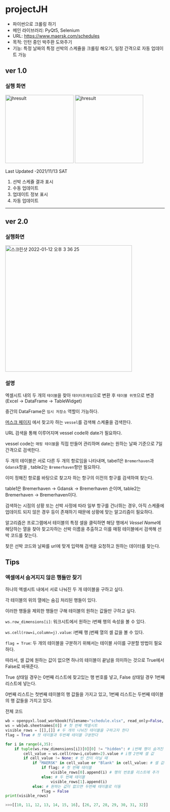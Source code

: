 # projectJH

* 파이썬으로 크롤링 하기
* 메인 라이브러리: PyQt5, Selenium
* URL: https://www.maersk.com/schedules
* 목적: 인턴 중인 박주환 도와주기
* 기능: 특정 날짜의 특정 선박의 스케쥴을 크롤링 해오기, 일정 간격으로 자동 업데이트 가능


## ver 1.0 

### 실행 화면

<img width="216" alt="jhresult" src="https://user-images.githubusercontent.com/78152114/141646688-a042a7bb-4721-4ae0-847a-ef6c634035cf.png">

<img width="216" alt="jhresult" src="https://user-images.githubusercontent.com/78152114/141647260-27852112-fd22-4485-b3c0-ac3b6a0e616a.png">

Last Updated -2021/11/13 SAT
1. 선박 스케쥴 결과 표시
2. 수동 업데이트
3. 업데이트 정보 표시
4. 자동 업데이트

----

## ver 2.0

### 실행화면
<img width="400" alt="스크린샷 2022-01-12 오후 3 36 25" src="https://user-images.githubusercontent.com/78152114/149076654-1a771abc-02b7-4bf7-805d-2532fe529ef3.png">

### 설명

엑셀시트 내의 두 개의 `테이블`을 찾아 `데이터프레임`으로 변환 후 `테이블 위젯`으로 변경 (Excel -> DataFrame -> TableWidget)

중간의 DataFrame은 `임시 저장소` 역할이 가능하다. 

[머스크 페이지](https://www.maersk.com/schedules/vesselSchedules) 에서 찾고자 하는 `vessel`를 검색해 스케쥴을 검색한다.

URL 검색을 통해 이루어지며 vessel code와 date가 필요하다.

vessel code는 `매핑 테이블`을 직접 만들어 관리하며 date는 원하는 날짜 기준으로 7일 간격으로 검색한다.

두 개의 테이블은 서로 다른 두 개의 항로임을 나타내며, tabel1은 `Bremerhaven`과 `Gdansk`항을 , table2는 `Bremerhaven`항만 필요하다.

이미 정해진 항로를 바탕으로 찾고자 하는 항구의 이전의 항구를 검색하여 찾는다.

table1은 Bremerhaven -> Gdansk -> Bremerhaven 순이며, table2는 Bremerhaven -> Bremerhaven이다.

검색하는 시점의 상황 또는 선박 사정에 따라 일부 항구를 건너뛰는 경우, 아직 스케줄에 업데이트 되지 않은 경우 등이 존재하기 때문에 상황에 맞는 알고리즘이 필요하다.

알고리즘은 프로그램에서 테이블의 특정 셀을 클릭하면 해당 행에서 *Vessel Name*에 해당하는 열을 찾아 찾고자하는 선박 이름을 추출하고 이를 매핑 테이블에서 검색해 선박 코드를 찾는다.

찾은 선박 코드와 날짜를 url에 맞게 입력해 검색을 요청하고 원하는 데이터를 찾는다.

## Tips

### 엑셀에서 숨겨지지 않은 행들만 찾기

하나의 엑셀시트 내에서 서로 나눠진 두 개 테이블을 구하고 싶다.

각 테이블의 위의 열에는 숨김 처리된 행들이 있다.

이러한 행들을 제외한 행들만 구해 테이블의 원하는 값들만 구하고 싶다.

`ws.row_dimensions[i]`: 워크시트에서 원하는 i번째 행의 속성을 볼 수 있다.

`ws.cell(row=i,column=j).value`: i번째 행 j번째 열의 셀 값을 볼 수 있다.

`flag = True`: 두 개의 테이블을 구분하기 위해서는 테이블 사이를 구분할 방법이 필요하다.

따라서, 셀 값에 원하는 값이 없으면 하나의 테이블이 끝남을 의미하는 것으로 True에서 False로 바꿔준다.

True 상태일 경우는 0번째 리스트에 찾고있는 행 번호를 넣고, False 상태일 경우 1번째 리스트에 넣는다.

0번째 리스트는 첫번째 테이블의 행 값들을 가지고 있고, 1번째 리스트는 두번째 테이블의 행 값들을 가지고 있다.

전체 코드

```python
wb = openpyxl.load_workbook(filename="schedule.xlsx", read_only=False, data_only=True)
ws = wb[wb.sheetnames[0]] # 첫 번째 엑셀시트
visible_rows = [[],[]] # 두 개의 나눠진 테이블을 구하고자 한다
flag = True # 첫 테이블과 두번째 테이블 구분한다

for i in range(4,35):
    if tuple(ws.row_dimensions[i])[0][0] != "hidden": # i번째 행이 숨겨진 행이 아닐 때
        cell_value = ws.cell(row=i,column=2).value # i행 2번째 셀 값
        if cell_value != None: # 빈 칸이 아닐 때
            if "MAERSK" in cell_value or "Blank" in cell_value: # 셀 값에 원하는 값이 있으면
                if flag: # 첫 번째 테이블
                    visible_rows[0].append(i) # 행의 번호를 리스트에 추가
                else: # 두 번째 테이블
                    visible_rows[1].append(i)
            else: # 원하는 값이 없으면 두번째 테이블로 이동
                flag = False
print(visible_rows)

>>>[[10, 11, 12, 13, 14, 15, 16], [26, 27, 28, 29, 30, 31, 32]]
```
